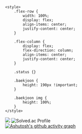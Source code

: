     <style>
        .flex-row {
            width: 100%;
            display: flex;
            align-items: center;
            justify-content: center;
        }

        .flex-column {
            display: flex;
            flex-direction: column;
            align-items: center;
            justify-content: center;
        }

        .status {}

        .baekjoon {
            height: 190px !important;
        }

        .baekjoon img {
            height: 100%;
        }
    </style>

<body>
    <box class="flex-column">
        <section class="flex-row">
            <img class="status"
                src="https://github-readme-stats.vercel.app/api?username=cerdure&theme=transparent&show_icons=true" />
            <box class="baekjoon" onclick=location.href="https://solved.ac/cerdure/" rel="nofollow">
                <img src="https://camo.githubusercontent.com/7e26267e2e28e17dea72ca7052b8521c8d908ff47899427ce3b9d1f98b913b58/687474703a2f2f6d617a617373756d6e6964612e7774662f6170692f76322f67656e65726174655f62616467653f626f6a3d63657264757265"
                    alt="Solved.ac Profile"
                    data-canonical-src="http://mazassumnida.wtf/api/v2/generate_badge?boj=cerdure">
            </box>
        </section>
        <a class="graph" href="https://github.com/ashutosh00710/github-readme-activity-graph">
            <img src="https://camo.githubusercontent.com/c169375b505c41e41e4011694169aa1c59dc07445341582598c1eafeb61ac246/68747470733a2f2f6769746875622d726561646d652d61637469766974792d67726170682e6379636c69632e6170702f67726170683f757365726e616d653d63657264757265267468656d653d6d696e696d616c"
                alt="Ashutosh's github activity graph"
                data-canonical-src="https://github-readme-activity-graph.cyclic.app/graph?username=cerdure&amp;theme=minimal">
        </a>
    </box>
</body>
